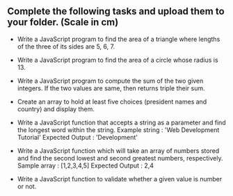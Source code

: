 ## Complete the following tasks and upload them to your folder. (Scale in cm)

- Write a JavaScript program to find the area of a triangle where lengths of the three of its sides are 5, 6, 7.

- Write a JavaScript program to find the area of a circle whose radius is 13.

- Write a JavaScript program to compute the sum of the two given integers. If the two values are same, then returns triple their sum.

- Create an array to hold at least five choices (president names and country) and display them.

- Write a JavaScript function that accepts a string as a parameter and find the longest word within the string.
Example string : 'Web Development Tutorial'
Expected Output : 'Development'

- Write a JavaScript function which will take an array of numbers stored and find the second lowest and second greatest numbers, respectively. 
Sample array : [1,2,3,4,5]
Expected Output : 2,4

- Write a JavaScript function to validate whether a given value is number or not.
